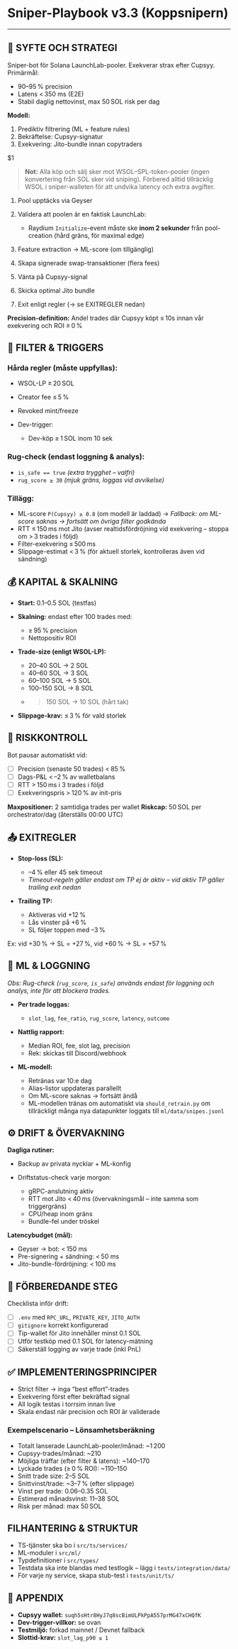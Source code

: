 # Sniper-Playbook v3.3 (Koppsnipern)

---

## 🎯 SYFTE OCH STRATEGI

Sniper-bot för Solana LaunchLab-pooler. Exekverar strax efter Cupsyy.
Primärmål:

* 90–95 % precision
* Latens < 350 ms (E2E)
* Stabil daglig nettovinst, max 50 SOL risk per dag

**Modell:**

1. Prediktiv filtrering (ML + feature rules)
2. Bekräftelse: Cupsyy-signatur
3. Exekvering: Jito-bundle innan copytraders

\$1

> **Not:** Alla köp och sälj sker mot WSOL–SPL-token-pooler (ingen konvertering från SOL sker vid sniping).
> Förbered alltid tillräcklig WSOL i sniper-walleten för att undvika latency och extra avgifter.

1. Pool upptäcks via Geyser
2. Validera att poolen är en faktisk LaunchLab:

   * Raydium `Initialize`-event måste ske **inom 2 sekunder** från pool-creation (hård gräns, för maximal edge)
3. Feature extraction → ML-score (om tillgänglig)
4. Skapa signerade swap-transaktioner (flera fees)
5. Vänta på Cupsyy-signal
6. Skicka optimal Jito bundle
7. Exit enligt regler (→ se EXITREGLER nedan)

**Precision-definition:**
Andel trades där Cupsyy köpt ≤ 10s innan vår exekvering och ROI ≥ 0 %

## 🧪 FILTER & TRIGGERS

### Hårda regler (måste uppfyllas):

* WSOL-LP ≥ 20 SOL
* Creator fee ≤ 5 %
* Revoked mint/freeze
* Dev-trigger:

  * Dev-köp ≥ 1 SOL inom 10 sek

### Rug-check (endast loggning & analys):

* `is_safe == true` *(extra trygghet – valfri)*
* `rug_score ≥ 30` *(mjuk gräns, loggas vid avvikelse)*

### Tillägg:

* ML-score `P(Cupsyy) ≥ 0.8` (om modell är laddad)
  → *Fallback: om ML-score saknas → fortsätt om övriga filter godkända*
* RTT ≤ 150 ms mot Jito (avser realtidsfördröjning vid exekvering – stoppa om > 3 trades i följd)
* Filter-exekvering ≤ 500 ms
* Slippage-estimat < 3 % (för aktuell storlek, kontrolleras även vid sändning)

## 💰 KAPITAL & SKALNING

* **Start:** 0.1–0.5 SOL (testfas)
* **Skalning:** endast efter 100 trades med:

  * ≥ 95 % precision
  * Nettopositiv ROI
* **Trade-size (enligt WSOL-LP):**

  * 20–40 SOL → 2 SOL
  * 40–60 SOL → 3 SOL
  * 60–100 SOL → 5 SOL
  * 100–150 SOL → 8 SOL
  * > 150 SOL → 10 SOL (hårt tak)
* **Slippage-krav:** ≤ 3 % för vald storlek

## 🔐 RISKKONTROLL

Bot pausar automatiskt vid:

* [ ] Precision (senaste 50 trades) < 85 %
* [ ] Dags-P\&L < –2 % av walletbalans
* [ ] RTT > 150 ms i 3 trades i följd
* [ ] Exekveringspris > 120 % av init-pris

**Maxpositioner:** 2 samtidiga trades per wallet
**Riskcap:** 50 SOL per orchestrator/dag (återställs 00:00 UTC)

## 📤 EXITREGLER

* **Stop-loss (SL):**

  * –4 % eller 45 sek timeout
  * *Timeout-regeln gäller endast om TP ej är aktiv – vid aktiv TP gäller trailing exit nedan*

* **Trailing TP:**

  * Aktiveras vid +12 %
  * Lås vinster på +6 %
  * SL följer toppen med –3 %

Ex: vid +30 % → SL = +27 %, vid +60 % → SL = +57 %

## 🧠 ML & LOGGNING

*Obs: Rug-check (`rug_score`, `is_safe`) används endast för loggning och analys, inte för att blockera trades.*

* **Per trade loggas:**

  * `slot_lag`, `fee_ratio`, `rug_score`, `latency`, `outcome`
* **Nattlig rapport:**

  * Median ROI, fee, slot lag, precision
  * Rek: skickas till Discord/webhook
* **ML-modell:**

  * Retränas var 10\:e dag
  * Alias-listor uppdateras parallellt
  * Om ML-score saknas → fortsätt ändå

  - ML-modellen tränas om automatiskt via `should_retrain.py` om tillräckligt många nya datapunkter loggats till `ml/data/snipes.jsonl`

## ⚙️ DRIFT & ÖVERVAKNING

**Dagliga rutiner:**

* Backup av privata nycklar + ML-konfig
* Driftstatus-check varje morgon:

  * gRPC-anslutning aktiv
  * RTT mot Jito < 40 ms (övervakningsmål – inte samma som triggergräns)
  * CPU/heap inom gräns
  * Bundle-fel under tröskel

**Latencybudget (mål):**

* Geyser → bot: < 150 ms
* Pre-signering + sändning: < 50 ms
* Jito-bundle-fördröjning: < 100 ms

## 🚀 FÖRBEREDANDE STEG

Checklista inför drift:

* [ ] `.env` med `RPC_URL`, `PRIVATE_KEY`, `JITO_AUTH`
* [ ] `gitignore` korrekt konfigurerad
* [ ] Tip-wallet för Jito innehåller minst 0.1 SOL
* [ ] Utför testköp med 0.1 SOL för latency-mätning
* [ ] Säkerställ logging av varje trade (inkl PnL)

## ✅ IMPLEMENTERINGSPRINCIPER

* Strict filter → inga “best effort”-trades
* Exekvering först efter bekräftad signal
* All logik testas i torrsim innan live
* Skala endast när precision och ROI är validerade

### Exempelscenario – Lönsamhetsberäkning

* Totalt lanserade LaunchLab-pooler/månad: \~1 200
* Cupsyy-trades/månad: \~210
* Möjliga träffar (efter filter & latens): \~140–170
* Lyckade trades (≥ 0 % ROI): \~110–150
* Snitt trade size: 2–5 SOL
* Snittvinst/trade: \~3–7 % (efter slippage)
* Vinst per trade: 0.06–0.35 SOL
* Estimerad månadsvinst: 11–38 SOL
* Risk per månad: max 50 SOL

## FILHANTERING & STRUKTUR

- TS-tjänster ska bo i `src/ts/services/`
- ML-moduler i `src/ml/`
- Typdefinitioner i `src/types/`
- Testdata ska inte blandas med testlogik – lägg i `tests/integration/data/`
- För varje ny service, skapa stub-test i `tests/unit/ts/`

## 📎 APPENDIX

* **Cupsyy wallet:** `suqh5sHtr8HyJ7q8scBimULPkPpA557prMG47xCHQfK`
* **Dev-trigger-villkor:** se ovan
* **Testmiljö:** forkad mainnet / Devnet fallback
* **Slottid-krav:** `slot_lag_p90 ≤ 1`
